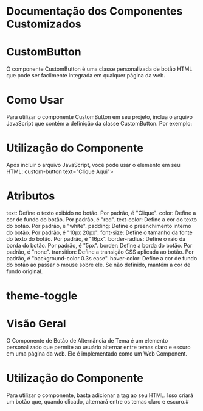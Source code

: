 # Documentação dos Componentes Customizados 

# CustomButton

O componente CustomButton é uma classe personalizada de botão HTML que pode ser facilmente integrada em qualquer página da web.

# Como Usar

Para utilizar o componente CustomButton em seu projeto, inclua o arquivo JavaScript que contém a definição da classe CustomButton. Por exemplo:
<script src="caminho/para/custom-button.js"></script>

# Utilização do Componente
Após incluir o arquivo JavaScript, você pode usar o elemento <custom-button> em seu HTML:
custom-button text="Clique Aqui"></custom-button>

# Atributos

text: Define o texto exibido no botão. Por padrão, é "Clique".
color: Define a cor de fundo do botão. Por padrão, é "red".
text-color: Define a cor do texto do botão. Por padrão, é "white".
padding: Define o preenchimento interno do botão. Por padrão, é "10px 20px".
font-size: Define o tamanho da fonte do texto do botão. Por padrão, é "16px".
border-radius: Define o raio da borda do botão. Por padrão, é "5px".
border: Define a borda do botão. Por padrão, é "none".
transition: Define a transição CSS aplicada ao botão. Por padrão, é "background-color 0.3s ease".
hover-color: Define a cor de fundo do botão ao passar o mouse sobre ele. Se não definido, mantém a cor de fundo original.

# theme-toggle

# Visão Geral

O Componente de Botão de Alternância de Tema é um elemento personalizado que permite ao usuário alternar entre temas claro e escuro em uma página da web. Ele é implementado como um Web Component.

# Utilização do Componente

Para utilizar o componente, basta adicionar a tag <theme-toggle></theme-toggle> ao seu HTML. Isso criará um botão que, quando clicado, alternará entre os temas claro e escuro.#